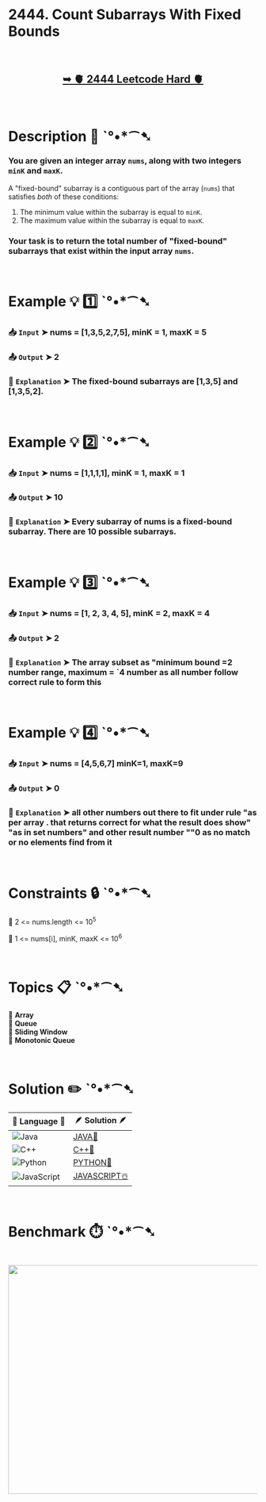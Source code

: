 # 2444. Count Subarrays With Fixed Bounds

</br>

<h2 align="center"> 

<a href="https://leetcode.com/problems/count-subarrays-with-fixed-bounds/description/?envType=daily-question&envId=2025-04-26"><strong>➥ 🫀 2444 Leetcode Hard 🫀 </strong></a>
</h2>

</br>

# Description 📜 ˋ°•*⁀➷

### You are given an integer array `nums`, along with two integers `minK` and `maxK`.

A "fixed-bound" subarray is a contiguous part of the array (`nums`) that satisfies *both* of these conditions:

1. The minimum value within the subarray is equal to `minK`.
2. The maximum value within the subarray is equal to `maxK`.

### Your task is to return the total number of "fixed-bound" subarrays that exist within the input array `nums`.

</br>

# Example 💡 1️⃣ ˋ°•*⁀➷

  ### 📥 `Input`  ➤ nums = [1,3,5,2,7,5], minK = 1, maxK = 5

  ### 📤 `Output`  ➤ 2

  ### 🔦 `Explanation`  ➤ The fixed-bound subarrays are [1,3,5] and [1,3,5,2].

</br>

# Example 💡 2️⃣ ˋ°•*⁀➷

  ### 📥 `Input` ➤ nums = [1,1,1,1], minK = 1, maxK = 1

  ### 📤 `Output`  ➤ 10

  ### 🔦 `Explanation` ➤ Every subarray of nums is a fixed-bound subarray. There are 10 possible subarrays.

</br>

# Example 💡 3️⃣ ˋ°•*⁀➷

  ### 📥 `Input` ➤ nums = [1, 2, 3, 4, 5], minK = 2, maxK = 4

  ### 📤 `Output`  ➤ 2

  ### 🔦 `Explanation` ➤ The array subset as  "minimum bound =2 number range, maximum = `4 number  as all number follow correct rule to form this

</br>

# Example 💡 4️⃣ ˋ°•*⁀➷

  ### 📥 `Input`  ➤ nums = [4,5,6,7] minK=1, maxK=9

  ### 📤 `Output`  ➤ 0

  ### 🔦 `Explanation` ➤ all other numbers out there to fit under rule "as per array . that returns correct for what the result does show" "as in set numbers" and other result number ""0 as no match or no elements find from it

</br>

# Constraints 🔒 ˋ°•*⁀➷

🔹 2 <= nums.length <= 10<sup>5</sup> </br>

🔹 1 <= nums[i], minK, maxK <= 10<sup>6</sup> </br>

</br>

# Topics 📋 ˋ°•*⁀➷

🔸 **Array**  </br>
🔸 **Queue**  </br>
🔸 **Sliding Window**  </br>
🔸 **Monotonic Queue**  </br>

</br>

# Solution ✏️ ˋ°•*⁀➷

| 📒 Language 📒  | 🪶 Solution 🪶 |
| ------------- | ------------- |
|  ![Java](https://img.shields.io/badge/java-%23ED8B00.svg?style=for-the-badge&logo=openjdk&logoColor=white)  | [JAVA🍁](https://github.com/Prakhar-002/LEETCODE/blob/main/%F0%9F%8D%84%20Daily%20Challenge%202025%20%F0%9F%8D%B3/%F0%9F%94%AC%20Examine%20Thoroughly%20%F0%9F%A7%AC/04%20Apr%20%E2%98%94/26%20-%2004%20-%202025%20---%202444.%20Count%20Subarrays%20With%20Fixed%20Bounds%20%E2%98%83%EF%B8%8F%20%F0%9F%8D%81%20%F0%9F%8D%B0%20%F0%9F%8E%B2/%F0%9F%8D%81JAVA%20-%202444.%20Count%20Subarrays%20With%20Fixed%20Bounds.java) |
|  ![C++](https://img.shields.io/badge/c++-%2300599C.svg?style=for-the-badge&logo=c%2B%2B&logoColor=white)  | [C++🎲](https://github.com/Prakhar-002/LEETCODE/blob/main/%F0%9F%8D%84%20Daily%20Challenge%202025%20%F0%9F%8D%B3/%F0%9F%94%AC%20Examine%20Thoroughly%20%F0%9F%A7%AC/04%20Apr%20%E2%98%94/26%20-%2004%20-%202025%20---%202444.%20Count%20Subarrays%20With%20Fixed%20Bounds%20%E2%98%83%EF%B8%8F%20%F0%9F%8D%81%20%F0%9F%8D%B0%20%F0%9F%8E%B2/%F0%9F%8E%B2CPP%20-%202444.%20Count%20Subarrays%20With%20Fixed%20Bounds.cpp)  |
|  ![Python](https://img.shields.io/badge/python-3670A0?style=for-the-badge&logo=python&logoColor=ffdd54)    | [PYTHON🍰](https://github.com/Prakhar-002/LEETCODE/blob/main/%F0%9F%8D%84%20Daily%20Challenge%202025%20%F0%9F%8D%B3/%F0%9F%94%AC%20Examine%20Thoroughly%20%F0%9F%A7%AC/04%20Apr%20%E2%98%94/26%20-%2004%20-%202025%20---%202444.%20Count%20Subarrays%20With%20Fixed%20Bounds%20%E2%98%83%EF%B8%8F%20%F0%9F%8D%81%20%F0%9F%8D%B0%20%F0%9F%8E%B2/%F0%9F%8D%B0PYTHON%20-%202444.%20Count%20Subarrays%20With%20Fixed%20Bounds.py) |
| ![JavaScript](https://img.shields.io/badge/javascript-%23323330.svg?style=for-the-badge&logo=javascript&logoColor=%23F7DF1E)   | [JAVASCRIPT☃️](https://github.com/Prakhar-002/LEETCODE/blob/main/%F0%9F%8D%84%20Daily%20Challenge%202025%20%F0%9F%8D%B3/%F0%9F%94%AC%20Examine%20Thoroughly%20%F0%9F%A7%AC/04%20Apr%20%E2%98%94/26%20-%2004%20-%202025%20---%202444.%20Count%20Subarrays%20With%20Fixed%20Bounds%20%E2%98%83%EF%B8%8F%20%F0%9F%8D%81%20%F0%9F%8D%B0%20%F0%9F%8E%B2/%E2%98%83%EF%B8%8FJAVASCRIPT%20-%202444.%20Count%20Subarrays%20With%20Fixed%20Bounds.js) |

</br>

# Benchmark ⏱️ ˋ°•*⁀➷

<h1  align="center" >

<img src ="https://github.com/user-attachments/assets/5f241337-921a-49fe-9bfc-703781d68e85" width = "700px" height="462px" />

</h1>
